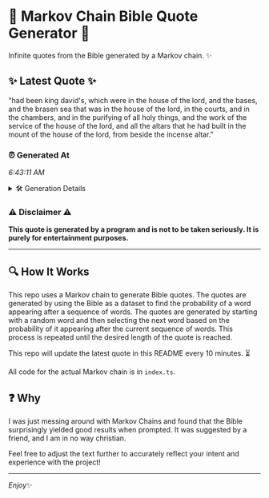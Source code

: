 # 📖 Markov Chain Bible Quote Generator 📖

Infinite quotes from the Bible generated by a Markov chain. ✨

## ✨ Latest Quote ✨
"had been king david's, which were in the house of the lord, and the bases, and the brasen sea that was in the house of the lord, in the courts, and in the chambers, and in the purifying of all holy things, and the work of the service of the house of the lord, and all the altars that he had built in the mount of the house of the lord, from beside the incense altar."

### ⏰ Generated At
*6:43:11 AM*

<details>
    <summary>🛠️ Generation Details</summary>
    <p>
        <strong>🌱 Seed:</strong> had<br>
        <strong>🔄 Iterations:</strong> 75<br>
        <strong>📜 Context History:</strong><br>[ had ]: been<br>[ had, been ]: king<br>[ had, been, king ]: david's,<br>[ had, been, king, david's, ]: which<br>[ had, been, king, david's,, which ]: were<br>[ had, been, king, david's,, which, were ]: in<br>[ been, king, david's,, which, were, in ]: the<br>[ king, david's,, which, were, in, the ]: house<br>[ david's,, which, were, in, the, house ]: of<br>[ which, were, in, the, house, of ]: the<br>[ were, in, the, house, of, the ]: lord,<br>[ in, the, house, of, the, lord, ]: and<br>[ the, house, of, the, lord,, and ]: the<br>[ house, of, the, lord,, and, the ]: bases,<br>[ of, the, lord,, and, the, bases, ]: and<br>[ the, lord,, and, the, bases,, and ]: the<br>[ lord,, and, the, bases,, and, the ]: brasen<br>[ and, the, bases,, and, the, brasen ]: sea<br>[ the, bases,, and, the, brasen, sea ]: that<br>[ bases,, and, the, brasen, sea, that ]: was<br>[ and, the, brasen, sea, that, was ]: in<br>[ the, brasen, sea, that, was, in ]: the<br>[ brasen, sea, that, was, in, the ]: house<br>[ sea, that, was, in, the, house ]: of<br>[ that, was, in, the, house, of ]: the<br>[ was, in, the, house, of, the ]: lord,<br>[ in, the, house, of, the, lord, ]: in<br>[ the, house, of, the, lord,, in ]: the<br>[ house, of, the, lord,, in, the ]: courts,<br>[ of, the, lord,, in, the, courts, ]: and<br>[ the, lord,, in, the, courts,, and ]: in<br>[ lord,, in, the, courts,, and, in ]: the<br>[ in, the, courts,, and, in, the ]: chambers,<br>[ the, courts,, and, in, the, chambers, ]: and<br>[ courts,, and, in, the, chambers,, and ]: in<br>[ and, in, the, chambers,, and, in ]: the<br>[ in, the, chambers,, and, in, the ]: purifying<br>[ the, chambers,, and, in, the, purifying ]: of<br>[ chambers,, and, in, the, purifying, of ]: all<br>[ and, in, the, purifying, of, all ]: holy<br>[ in, the, purifying, of, all, holy ]: things,<br>[ the, purifying, of, all, holy, things, ]: and<br>[ purifying, of, all, holy, things,, and ]: the<br>[ of, all, holy, things,, and, the ]: work<br>[ all, holy, things,, and, the, work ]: of<br>[ holy, things,, and, the, work, of ]: the<br>[ things,, and, the, work, of, the ]: service<br>[ and, the, work, of, the, service ]: of<br>[ the, work, of, the, service, of ]: the<br>[ work, of, the, service, of, the ]: house<br>[ of, the, service, of, the, house ]: of<br>[ the, service, of, the, house, of ]: the<br>[ service, of, the, house, of, the ]: lord,<br>[ of, the, house, of, the, lord, ]: and<br>[ the, house, of, the, lord,, and ]: all<br>[ house, of, the, lord,, and, all ]: the<br>[ of, the, lord,, and, all, the ]: altars<br>[ the, lord,, and, all, the, altars ]: that<br>[ lord,, and, all, the, altars, that ]: he<br>[ and, all, the, altars, that, he ]: had<br>[ all, the, altars, that, he, had ]: built<br>[ the, altars, that, he, had, built ]: in<br>[ altars, that, he, had, built, in ]: the<br>[ that, he, had, built, in, the ]: mount<br>[ he, had, built, in, the, mount ]: of<br>[ had, built, in, the, mount, of ]: the<br>[ built, in, the, mount, of, the ]: house<br>[ in, the, mount, of, the, house ]: of<br>[ the, mount, of, the, house, of ]: the<br>[ mount, of, the, house, of, the ]: lord,<br>[ of, the, house, of, the, lord, ]: from<br>[ the, house, of, the, lord,, from ]: beside<br>[ house, of, the, lord,, from, beside ]: the<br>[ of, the, lord,, from, beside, the ]: incense<br>[ the, lord,, from, beside, the, incense ]: altar.<br>
    </p>
</details>

### ⚠️ Disclaimer ⚠️
**This quote is generated by a program and is not to be taken seriously. It is purely for entertainment purposes.**

---

## 🔍 How It Works

This repo uses a Markov chain to generate Bible quotes. The quotes are generated by using the Bible as a dataset to find the probability of a word appearing after a sequence of words. The quotes are generated by starting with a random word and then selecting the next word based on the probability of it appearing after the current sequence of words. This process is repeated until the desired length of the quote is reached.

This repo will update the latest quote in this README every 10 minutes. ⏳

All code for the actual Markov chain is in `index.ts`.

## ❓ Why

I was just messing around with Markov Chains and found that the Bible surprisingly yielded good results when prompted. 
It was suggested by a friend, and I am in no way christian.

Feel free to adjust the text further to accurately reflect your intent and experience with the project!

---

*Enjoy*✨

